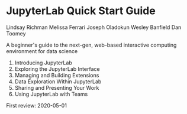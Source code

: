 # JupyterLab Quick Start Guide

Lindsay Richman
Melissa Ferrari
Joseph Oladokun
Wesley Banfield
Dan Toomey

A beginner's guide to the next-gen, web-based interactive computing environment for data science

1. Introducing JupyterLab
2. Exploring the JupyterLab Interface
3. Managing and Building Extensions
4. Data Exploration Within JupyterLab
5. Sharing and Presenting Your Work
6. Using JupyterLab with Teams

First review: 2020-05-01

